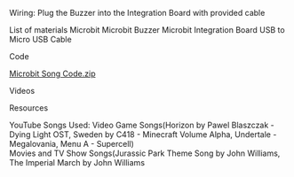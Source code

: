 Wiring: 
Plug the Buzzer into the Integration Board with provided cable


List of materials
Microbit
Microbit Buzzer
Microbit Integration Board
USB to Micro USB Cable


Code

[Microbit Song Code.zip](https://github.com/Frequenttt/microbit/files/10239980/Microbit.Song.Code.zip)


Videos




Resources

YouTube
Songs Used:
Video Game Songs(Horizon by Pawel Blaszczak - Dying Light OST, Sweden by C418 - Minecraft Volume Alpha, Undertale - Megalovania, Menu A - Supercell)\
Movies and TV Show Songs(Jurassic Park Theme Song by John Williams, The Imperial March by John Williams



